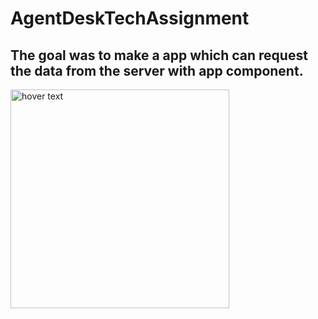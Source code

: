 # AgentDeskTechAssignment
## The goal was to make a app which can request the data from the server with app component.
<img src="https://drive.google.com/open?id=1IJlM5kPE48BbW3gODhbE994oyfeEf0UW" width="350" title="hover text">

